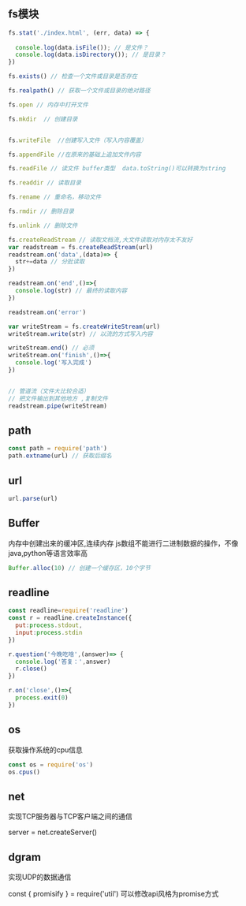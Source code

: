 ## fs模块  

```js
fs.stat('./index.html', (err, data) => {
  
  console.log(data.isFile()); // 是文件？ 
  console.log(data.isDirectory()); // 是目录？
})

fs.exists() // 检查一个文件或目录是否存在

fs.realpath() // 获取一个文件或目录的绝对路径 

fs.open // 内存中打开文件 

fs.mkdir  // 创建目录  


fs.writeFile  //创建写入文件（写入内容覆盖） 

fs.appendFile //在原来的基础上追加文件内容

fs.readFile // 读文件 buffer类型  data.toString()可以转换为string 

fs.readdir // 读取目录 

fs.rename // 重命名，移动文件 

fs.rmdir // 删除目录 

fs.unlink // 删除文件 

fs.createReadStream // 读取文档流,大文件读取对内存太不友好
var readstream = fs.createReadStream(url)
readstream.on('data',(data)=> {
  str+=data // 分批读取 
})

readstream.on('end',()=>{
  console.log(str) // 最终的读取内容
})

readstream.on('error') 

var writeStream = fs.createWriteStream(url)
writeStream.write(str) // 以流的方式写入内容 

writeStream.end() // 必须 
writeStream.on('finish',()=>{
  console.log('写入完成')
}) 


// 管道流（文件大比较合适） 
// 把文件输出到其他地方 ,复制文件
readstream.pipe(writeStream)

```


## path 
```js
const path = require('path')
path.extname(url) // 获取后缀名 
```



## url 
```js
url.parse(url)
``` 




## Buffer 
内存中创建出来的缓冲区,连续内存
js数组不能进行二进制数据的操作，不像java,python等语言效率高

```js
Buffer.alloc(10) // 创建一个缓存区，10个字节
```


## readline 
```js
const readline=require('readline')
const r = readline.createInstance({
  put:process.stdout,
  input:process.stdin
})

r.question('今晚吃啥',(answer)=> {
  console.log('答复：',answer)
  r.close()
})

r.on('close',()=>{
  process.exit(0)
})
```


## os 

获取操作系统的cpu信息
```js
const os = require('os')
os.cpus()
```


## net 
实现TCP服务器与TCP客户端之间的通信 

server = net.createServer() 


## dgram 

实现UDP的数据通信


const { promisify } = require('util')
可以修改api风格为promise方式

